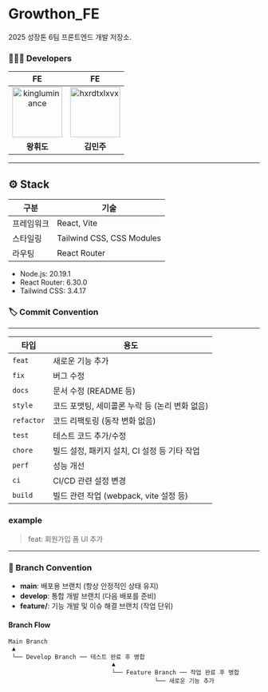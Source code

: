 # Growthon_FE
2025 성장톤 6팀 프론트엔드 개발 저장소.


### 🧑🏻‍💻 Developers 

|                                                         FE                                                         |                                                               FE                                                               |
|:------------------------------------------------------------------------------------------------------------------:|:------------------------------------------------------------------------------------------------------------------------------:|
| [<img src="https://avatars.githubusercontent.com/kingluminance" width="100px;" alt="kingluminance"/>](https://github.com/kingluminance) | [<img src="https://avatars.githubusercontent.com/hxrdtxlxvx" width="100px;" alt="hxrdtxlxvx"/>](https://github.com/hxrdtxlxvx) |
|                                                      **왕휘도**                                                       |                                                            **김민주**                                                             |



---

## ⚙️ Stack

| 구분 | 기술 |
|------|------|
| 프레임워크 | React, Vite |
| 스타일링 | Tailwind CSS, CSS Modules |
| 라우팅 | React Router |

- Node.js: 20.19.1
- React Router: 6.30.0
- Tailwind CSS: 3.4.17

### 🏷️ Commit Convention

---
| 타입         | 용도                                |
| ---------- | --------------------------------- |
| `feat`     | 새로운 기능 추가                       |
| `fix`      |  버그 수정                          |
| `docs`     | 문서 수정 (README 등)               |
| `style`    | 코드 포맷팅, 세미콜론 누락 등 (논리 변화 없음)   |
| `refactor` | 코드 리팩토링 (동작 변화 없음)             |
| `test`     |  테스트 코드 추가/수정                    |
| `chore`    | 빌드 설정, 패키지 설치, CI 설정 등 기타 작업   |
| `perf`     | 성능 개선                          |
| `ci`       | CI/CD 관련 설정 변경                |
| `build`    |  빌드 관련 작업 (webpack, vite 설정 등) |

### example
> feat: 회원가입 폼 UI 추가

---

### 🎋 Branch Convention
- **main**: 배포용 브랜치 (항상 안정적인 상태 유지)
- **develop**: 통합 개발 브랜치 (다음 배포를 준비)
- **feature/**: 기능 개발 및 이슈 해결 브랜치 (작업 단위)
#### Branch Flow
 ```
Main Branch
  ▲
  └── Develop Branch ── 테스트 완료 후 병합 
                              ▲
                              └── Feature Branch ── 작업 완료 후 병합 
                                          └── 새로운 기능 추가